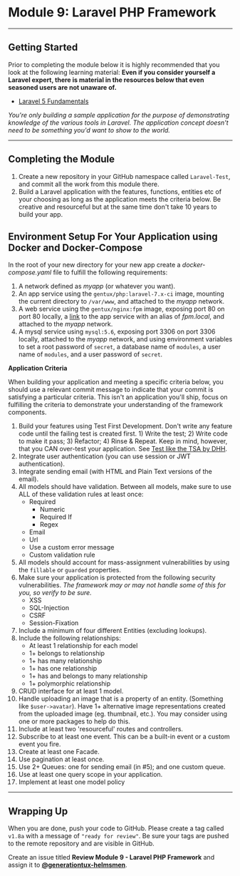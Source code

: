 # Module 9: Laravel PHP Framework

***

## Getting Started

Prior to completing the module below it is highly recommended that you look at the following learning material:  **Even if you consider yourself a Laravel expert, there is material in the resources below that even seasoned users are not unaware of.**

- [Laravel 5 Fundamentals](https://laracasts.com/series/laravel-5-fundamentals)

_You're only building a sample application for the purpose of demonstrating knowledge of the various tools in Laravel. The application concept doesn't need to be something you'd want to show to the world._

***
## Completing the Module

1. Create a new repository in your GitHub namespace called `Laravel-Test`, and commit all the work from this module there.
2. Build a Laravel application with the features, functions, entities etc of your choosing as long as the application meets the criteria below. Be creative and resourceful but at the same time don't take 10 years to build your app.

## Environment Setup For Your Application using Docker and Docker-Compose

In the root of your new directory for your new app create a _docker-compose.yaml_ file to fulfill the following requirements:
1. A network defined as _myapp_ (or whatever you want).
2. An app service using the `gentux/php:laravel-7.x-ci` image, mounting the current directory to `/var/www`, and attached to the _myapp_ network.
3. A web service using the `gentux/nginx:fpm` image, exposing port 80 on port 80 locally, a [link](https://docs.docker.com/compose/compose-file/#links) to the app service with an alias of _fpm.local_, and attached to the _myapp_ network.
4. A mysql service using `mysql:5.6`, exposing port 3306 on port 3306 locally, attached to the _myapp_ network, and using environment variables to set a root password of `secret`, a database name of `modules`, a user name of `modules`, and a user password of `secret`.


**Application Criteria**

When building your application and meeting a specific criteria below, you should use a relevant commit message to indicate that your commit is satisfying a particular criteria.  This isn't an application you'll ship, focus on fulfilling the criteria to demonstrate your understanding of the framework components.

1. Build your features using Test First Development. Don't write any feature code until the failing test is created first. 1) Write the test; 2) Write code to make it pass; 3) Refactor; 4) Rinse & Repeat. Keep in mind, however, that you CAN over-test your application. See [Test like the TSA by DHH](http://37signals.com/svn/posts/3159-testing-like-the-tsa).
2. Integrate user authentication (you can use session or JWT authentication).
3. Integrate sending email (with HTML and Plain Text versions of the email).
4. All models should have validation. Between all models, make sure to use ALL of these validation rules at least once:
    - Required
	  - Numeric
	  - Required If
	  - Regex
    - Email
    - Url
    - Use a custom error message
    - Custom validation rule
5. All models should account for mass-assignment vulnerabilities by using the `fillable` or `guarded` properties.
6. Make sure your application is protected from the following security vulnerabilities. _The framework may or may not handle some of this for you, so verify to be sure._
    - XSS
    - SQL-Injection
    - CSRF
    - Session-Fixation
7. Include a minimum of four different Entities (excluding lookups).
8. Include the following relationships:
    - At least 1 relationship for each model
    - 1+ belongs to relationship
    - 1+ has many relationship
    - 1+ has one relationship
    - 1+ has and belongs to many relationship
    - 1+ polymorphic relationship
9. CRUD interface for at least 1 model.
10. Handle uploading an image that is a property of an entity. (Something like `$user->avatar`). Have 1+ alternative image representations created from the uploaded image (eg. thumbnail, etc.). You may consider using one or more packages to help do this.
11. Include at least two 'resourceful' routes and controllers.
12. Subscribe to at least one event. This can be a built-in event or a custom event you fire.
13. Create at least one Facade.
14. Use pagination at least once.
15. Use 2+ Queues: one for sending email (in #5); and one custom queue.
16. Use at least one query scope in your application.
17. Implement at least one model policy

***

## Wrapping Up

When you are done, push your code to GitHub. Please create a tag called `v1.8a` with a message of `"ready for review"`.  Be sure your tags are pushed to the remote repository and are visible in GitHub.

Create an issue titled **Review Module 9 - Laravel PHP Framework** and assign it to [**@generationtux-helmsmen**](https://github.com/generationtux-helmsmen).
